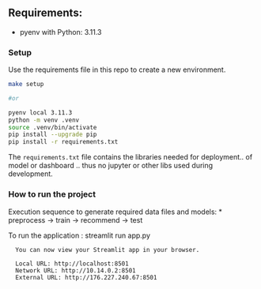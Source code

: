## Requirements:

- pyenv with Python: 3.11.3

### Setup

Use the requirements file in this repo to create a new environment.

```BASH
make setup

#or

pyenv local 3.11.3
python -m venv .venv
source .venv/bin/activate
pip install --upgrade pip
pip install -r requirements.txt
```

The `requirements.txt` file contains the libraries needed for deployment.. of model or dashboard .. thus no jupyter or other libs used during development.

### How to run the project
Execution sequence to generate required data files and models: 
    * preprocess → train → recommend → test

To run the application : 
streamlit run app.py
```
  You can now view your Streamlit app in your browser.

  Local URL: http://localhost:8501
  Network URL: http://10.14.0.2:8501
  External URL: http://176.227.240.67:8501

```